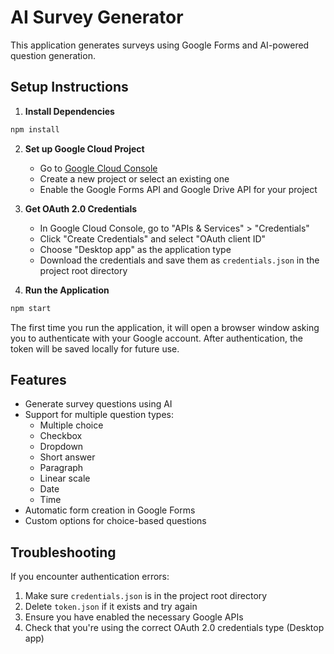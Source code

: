 # AI Survey Generator

This application generates surveys using Google Forms and AI-powered question generation.

## Setup Instructions

1. **Install Dependencies**
```bash
npm install
```

2. **Set up Google Cloud Project**
   - Go to [Google Cloud Console](https://console.cloud.google.com/)
   - Create a new project or select an existing one
   - Enable the Google Forms API and Google Drive API for your project

3. **Get OAuth 2.0 Credentials**
   - In Google Cloud Console, go to "APIs & Services" > "Credentials"
   - Click "Create Credentials" and select "OAuth client ID"
   - Choose "Desktop app" as the application type
   - Download the credentials and save them as `credentials.json` in the project root directory

4. **Run the Application**
```bash
npm start
```

The first time you run the application, it will open a browser window asking you to authenticate with your Google account. After authentication, the token will be saved locally for future use.

## Features

- Generate survey questions using AI
- Support for multiple question types:
  - Multiple choice
  - Checkbox
  - Dropdown
  - Short answer
  - Paragraph
  - Linear scale
  - Date
  - Time
- Automatic form creation in Google Forms
- Custom options for choice-based questions

## Troubleshooting

If you encounter authentication errors:
1. Make sure `credentials.json` is in the project root directory
2. Delete `token.json` if it exists and try again
3. Ensure you have enabled the necessary Google APIs
4. Check that you're using the correct OAuth 2.0 credentials type (Desktop app) 